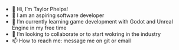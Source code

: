 - 👋 Hi, I’m Taylor Phelps!
- 👀 I am an aspiring software developer
- 🌱 I’m currently learning game development with Godot and Unreal Engine in my free time
- 💞️ I’m looking to collaborate or to start wokring in the industry
- 📫 How to reach me: message me on git or email

<!---
Zephyr472/Zephyr472 is a ✨ special ✨ repository because its `README.md` (this file) appears on your GitHub profile.
You can click the Preview link to take a look at your changes.
--->
